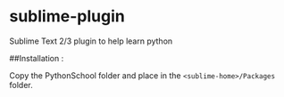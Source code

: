 sublime-plugin
==============

Sublime Text 2/3 plugin to help learn python

##Installation :

Copy the PythonSchool folder and place in the `<sublime-home>/Packages` folder.
